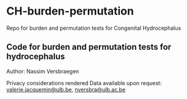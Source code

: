 # CH-burden-permutation
Repo for burden and permutation tests for Congenital Hydrocephalus


## Code for burden and permutation tests for hydrocephalus 

Author: Nassim Versbraegen

Privacy considerations rendered Data available upon request: valerie.jacquemin@ulb.be, nversbra@ulb.ac.be 
